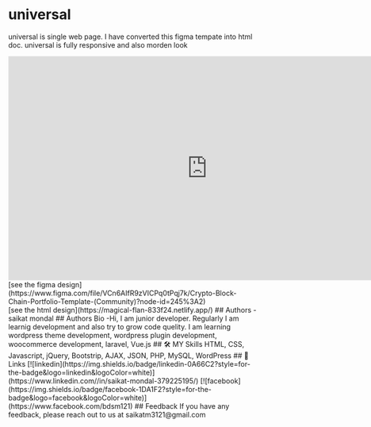 # universal
 universal is single web page. I have converted this figma tempate into html doc.  universal is fully responsive and also morden look
<iframe style="border: 1px solid rgba(0, 0, 0, 0.1);" width="800" height="450" src="https://www.figma.com/embed?embed_host=share&url=https%3A%2F%2Fwww.figma.com%2Ffile%2FOCJ7zejJN0xPd3l4hIGTZP%2Funiversalmovers-(Community)%3Fnode-id%3D0%253A1" allowfullscreen></iframe>
[see the figma design](https://www.figma.com/file/VCn6AIfR9zVICPq0tPqj7k/Crypto-Block-Chain-Portfolio-Template-(Community)?node-id=245%3A2) <br>
[see the html design](https://magical-flan-833f24.netlify.app/)
## Authors
-saikat mondal
## Authors Bio
-Hi, I am  junior developer. Regularly I am learnig development and also try to grow code quelity. I am learning wordpress theme development, wordpress plugin development, woocommerce development,
 laravel, Vue.js
## 🛠 MY Skills
 HTML, CSS, Javascript, jQuery, Bootstrip, AJAX, JSON, PHP, MySQL, WordPress
## 🔗 Links
[![linkedin](https://img.shields.io/badge/linkedin-0A66C2?style=for-the-badge&logo=linkedin&logoColor=white)](https://www.linkedin.com//in/saikat-mondal-379225195/)
[![facebook](https://img.shields.io/badge/facebook-1DA1F2?style=for-the-badge&logo=facebook&logoColor=white)](https://www.facebook.com/bdsm121)
## Feedback
If you have any feedback, please reach out to us at saikatm3121@gmail.com

